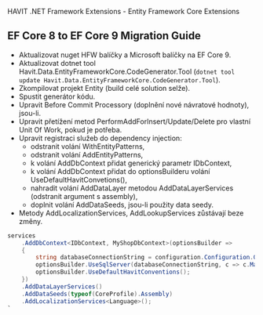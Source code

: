 ﻿HAVIT .NET Framework Extensions - Entity Framework Core Extensions

## EF Core 8 to EF Core 9 Migration Guide

* Aktualizovat nuget HFW balíčky a Microsoft balíčky na EF Core 9.
* Aktualizovat dotnet tool Havit.Data.EntityFrameworkCore.CodeGenerator.Tool (`dotnet tool update Havit.Data.EntityFrameworkCore.CodeGenerator.Tool`).
* Zkompilovat projekt Entity (build celé solution selže).
* Spustit generátor kódu.
* Upravit Before Commit Processory (doplnění nové návratové hodnoty), jsou-li.
* Upravit přetížení metod PerformAddForInsert/Update/Delete pro vlastní Unit Of Work, pokud je potřeba.
* Upravit registraci služeb do dependency injection:
    * odstranit volání WithEntityPatterns,
	* odstranit volání AddEntityPatterns,
	* k volání AddDbContext přidat generický parametr IDbContext,
	* k volání AddDbContext přidat do optionsBuilderu volání UseDefaultHavitConvetions(),
	* nahradit volání AddDataLayer metodou AddDataLayerServices (odstranit argument s assembly),
	* doplnit volání AddDataSeeds, jsou-li použity data seedy.
* Metody AddLocalizationServices, AddLookupServices zůstávají beze změny. 

```csharp
services
	.AddDbContext<IDbContext, MyShopDbContext>(optionsBuilder =>
	{
		string databaseConnectionString = configuration.Configuration.GetConnectionString("Database");
		optionsBuilder.UseSqlServer(databaseConnectionString, c => c.MaxBatchSize(30));
		optionsBuilder.UseDefaultHavitConventions();
	})
	.AddDataLayerServices()
	.AddDataSeeds(typeof(CoreProfile).Assembly)
	.AddLocalizationServices<Language>();
`


